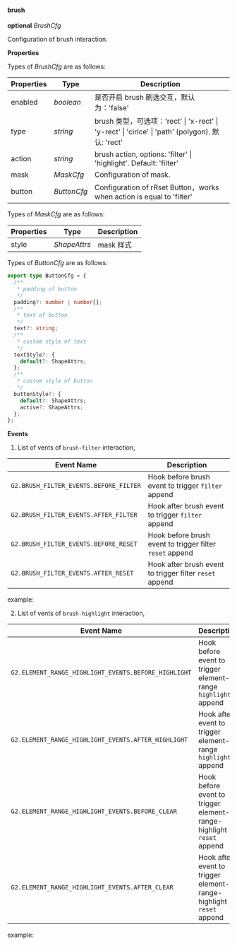 #### brush

<description>**optional** _BrushCfg_</description>

Configuration of brush interaction.

**Properties**

Types of _BrushCfg_ are as follows:

| Properties | Type        | Description                                                                                      |
| ---------- | ----------- | ------------------------------------------------------------------------------------------------ |
| enabled    | _boolean_   | 是否开启 brush 刷选交互，默认为：'false'                                                         |
| type       | _string_    | brush 类型，可选项：'rect' \| 'x-rect' \| 'y-rect' \| 'cirlce' \| 'path' (polygon). 默认: 'rect' |
| action     | _string_    | brush action, options: 'filter' \| 'highlight'. Default: 'filter'                                |
| mask       | _MaskCfg_   | Configuration of mask.                                                                           |
| button     | _ButtonCfg_ | Configuration of rRset Button，works when action is equal to 'filter'                            |

Types of _MaskCfg_ are as follows:

| Properties | Type         | Description |
| ---------- | ------------ | ----------- |
| style      | _ShapeAttrs_ | mask 样式   |

Types of _ButtonCfg_ are as follows:

```ts
export type ButtonCfg = {
  /**
   * padding of button
   */
  padding?: number | number[];
  /**
   * text of button
   */
  text?: string;
  /**
   * custom style of text
   */
  textStyle?: {
    default?: ShapeAttrs;
  };
  /**
   * custom style of button
   */
  buttonStyle?: {
    default?: ShapeAttrs;
    active?: ShapeAttrs;
  };
};
```

**Events**

1. List of vents of `brush-filter` interaction,

| Event Name                             | Description                                              |
| -------------------------------------- | -------------------------------------------------------- |
| `G2.BRUSH_FILTER_EVENTS.BEFORE_FILTER` | Hook before brush event to trigger `filter` append       |
| `G2.BRUSH_FILTER_EVENTS.AFTER_FILTER`  | Hook after brush event to trigger `filter` append        |
| `G2.BRUSH_FILTER_EVENTS.BEFORE_RESET`  | Hook before brush event to trigger filter `reset` append |
| `G2.BRUSH_FILTER_EVENTS.AFTER_RESET`   | Hook after brush event to trigger filter `reset` append  |

example:

<playground path="dynamic-plots/brush/demo/advanced-brush1.ts" rid="brush-filter-event"></playground>

2. List of vents of `brush-highlight` interaction,

| Event Name                                           | Description                                                         |
| ---------------------------------------------------- | ------------------------------------------------------------------- |
| `G2.ELEMENT_RANGE_HIGHLIGHT_EVENTS.BEFORE_HIGHLIGHT` | Hook before event to trigger element-range `highlight` append       |
| `G2.ELEMENT_RANGE_HIGHLIGHT_EVENTS.AFTER_HIGHLIGHT`  | Hook after event to trigger element-range `highlight` append        |
| `G2.ELEMENT_RANGE_HIGHLIGHT_EVENTS.BEFORE_CLEAR`     | Hook before event to trigger element-range-highlight `reset` append |
| `G2.ELEMENT_RANGE_HIGHLIGHT_EVENTS.AFTER_CLEAR`      | Hook after event to trigger element-range-highlight `reset` append  |

example:

<playground path="dynamic-plots/brush/demo/advanced-brush2.ts" rid="brush-highlight-event"></playground>
